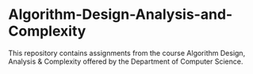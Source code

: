 # Algorithm-Design-Analysis-and-Complexity

This repository contains assignments from the course Algorithm Design, Analysis & Complexity offered by the Department of Computer Science.
